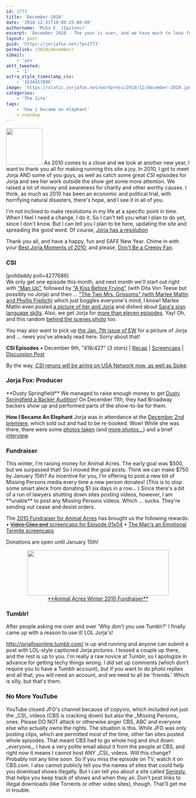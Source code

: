 ```yaml
---
id: 2773
title: 'December 2010'
date: '2010-12-31T10:00:25-08:00'
authorname: 'Mika E. (Ipstenu)'
excerpt: 'December 2010 - The year is over, and we have much to look forward to!'
layout: post
guid: 'https://jorjafox.net/?p=2773'
permalink: /2010/december/
s2mail:
    - 'yes'
aktt_tweeted:
    - '1'
astra_style_timestamp_css:
    - '1634457896'
image: 'https://static.jorjafox.net/wordpress/2010/12/december-2010.jpg'
categories:
    - 'The Site'
tags:
    - 'how i became an elephant'
    - roundup
---
```


<img src="//static.jorjafox.net/wordpress/2010/12/december-2010-100x100.jpg" alt="" title="december-2010" width="100" height="100" class="alignleft size-thumbnail wp-image-2793" /> As 2010 comes to a close and we look at another new year, I want to thank you all for making running this site a joy.  In 2010, I got to meet Jorja AND some of you guys, as well as catch some great _CSI_ episodes for Jorja and see her work outside the show get some more attention.  We raised a lot of money and awareness for charity and other worthy causes.  I think, as much as 2010 has been an economic and political trial, with horrifying natural disasters, there's hope, and I see it in all of you.

I'm not inclined to make resolutions in my life at a specific point in time.  When I feel I need a change, I do it.  So I can't tell you what I plan to do yet, since I don't know.  But I can tell you I plan to be here, updating the site and spreading the good word.  Of course, <a href="https://jorjafox.net/blog/2010/jorjas-resolutions-for-2011">Jorja has a resolution</a>

Thank you all, and have a happy, fun and SAFE New Year.  Chime in with your <a href="https://jorjafox.net/blog/2010/best-moment-of-2010/">Best Jorja Moments of 2010</a>, and please, <a href="https://jorjafox.net/blog/2010/dont-be-a-creepy-fan/">Don't Be a Creepy Fan</a>.

<h3>CSI</h3>
<div class="alignright">[polldaddy poll=4277686]</div>
We only get one episode this month, and next month we'll start out right with <a href="https://jorjafox.net/blog/2010/csi-11x11-man-up-press-release/">"Man Up"</a>, followed by <a href="https://jorjafox.net/blog/2010/no-sara-in-a-kiss-before-frying/">"A Kiss Before Frying"</a> (with Dita Von Teese but possibly no Jorja) and then ... <a href="https://jorjafox.net/blog/2010/marlee-matlin-cast-for-the-two-mrs-grissoms/">"The Two Mrs. Grissoms" (with Marlee Matlin and Phyllis Freilich)</a> which just boggles everyone's mind, I know!  Marlee Matlin even posted <a href="https://jorjafox.net/blog/2010/jorja-and-marlee-on-set/">a picture of her and Jorja</a> and dished about <a href="https://jorjafox.net/blog/2010/names-and-sign-language/">Sara's sign language skills</a>. Also, we get Jorja for <a href="https://jorjafox.net/blog/2010/more-than-11/">more than eleven episodes</a>. Yay!  Oh, and this random <a href="https://jorjafox.net/blog/2010/behind-the-scenes-some-ep/"> behind the scenes photo</a> too.

You may also want to pick up <a href="https://jorjafox.net/blog/2010/jorja-in-ew-jan-7/">the Jan. 7th issue of EW</a> for a picture of Jorja and ... news you've already read here. Sorry about that!

**CSI Episodes**
&bull; December 9th, "418/427" (_3 stars_) | <a href="https://jorjafox.net/wiki/418/427">Recap</a> | <a href="https://jorjafox.net/gallery/tv/csi/season11/418427/">Screencaps</a> | <a href="https://jorjafox.net/blog/csi-11x10-418-427/">Discussion Post</a>

By the way, <a href="https://jorjafox.net/blog/2010/csi-moves-to-usa/">_CSI_ reruns will be airing on USA Network now, as well as Spike</a>.

<h3>Jorja Fox: Producer</h3>
**Dusty Springfield**
We managed to raise enough money to get <a href="https://jorjafox.net/blog/2010/dusty-springfield-sings-on/">Dusty Springfield a Backer Audition</a>!  On December 11th, they had Broadway backers show up and performed parts of the show-to-be for them.

**How I Became An Elephant**
Jorja was in attendance at the <a href="https://jorjafox.net/blog/2010/premiere-of-how-i-became-an-elephant-photos/">December 2nd premiere</a>, which sold out and had to be re-booked.  Wow!  While she was there, there were some <a href="https://jorjafox.net/blog/2010/premiere-of-how-i-became-an-elephant-photos/">photos taken</a> (and <a href="https://jorjafox.net/blog/2010/more-hibae-photos/">more photos...</a>) and a brief <a href="https://jorjafox.net/blog/2010/how-i-became-an-elephant-aaron-sanchez-interview/">interview</a>.

<h3>Fundraiser</h3>
This winter, I'm raising money for Animal Acres.  The early goal was $500, but we surpassed that!  So I moved the goal posts.  Think we can make $750 by January 15th?  As incentive for you, I'm offering to post a new bit of Missing Persons media every time a new person donates! (This is to stop some smart aleck from donating $1 six days in a row... )  Since there's a bit of a run of lawyers shutting down sites posting videos, however, I am **unable** to post any Missing Persons videos. Which ... sucks. They're sending out cease and desist orders.

The <a href="https://jorjafox.net/blog/2010-fundraiser-for-animal-acres/">2010 Fundraiser for Animal Acres</a> has brought us the following rewards:
&bull; <a href="https://jorjafox.net/blog/2010/incentive-12-and-13-missing-persons-i-cant-even-imagine/"><del>Video Clips and</del> screencaps for Episode 01x04</a>
&bull; <a href="https://jorjafox.net/blog/2010/incentive-termite-screencaps/">The Man's an Emotional Termite screencaps</a>

Donations are open until January 15th!
<center><a href="http://www.crowdrise.com/jfo-animalacres2010/fundraiser/jorjafoxonline"><img src="//static.jorjafox.net/wordpress/2010/11/crowdrise.jpg" alt="" title="crowdrise" width="388" height="124" class="aligncenter size-full wp-image-2683" /><br />**Animal Acres Winter 2010 Fundraiser**</a></center>

<h3>Tumblr!</h3>
After people asking me over and over 'Why don't you use Tumblr?' I finally came up with a reason to use it!  LOL Jorja's!

<a href="http://jorjafoxonline.tumblr.com/">http://jorjafoxonline.tumblr.com/</a> is up and running and anyone can submit a post with LOL-style captioned Jorja pictures.  I tossed a couple up there, and the rest is up to you.  I'm really a raw novice at Tumblr, so I apologize in advance for getting techy things wrong.  I _did_ set up comments (which don't require you to have a Tumblr account), but if you want to do photo replies and all that, you will need an account, and we need to all be 'friends.'  Which is silly, but that's them.

<h3>No More YouTube</h3>
YouTube closed JFO's channel because of copyvio, which included not just the _CSI_ videos (CBS is cracking down) but also the _Missing Persons_ ones.  Please DO NOT attack or otherwise anger CBS, ABC and everyone else who actually owns the rights.  The situation is this.  While JFO was only posting clips, which are permitted most of the time, other fan sites posted whole episodes.  That meant CBS had to go whole hog and shut down _everyone_.  I have a very polite email about it from the people at CBS, and right now it means I cannot host ANY _CSI_ videos.  Will this change?  Probably not any time soon.  So if you miss the episode on TV, watch it on CBS.com.  I also cannot publicly tell you the names of sites that could help you download shows illegally.  But I can tell you about a site called <a href="http://www.seriesly.com/">Seriesly</a>, that helps you keep track of shows and when they air.  Don't post links to illegal downloads (like Torrents or other video sites), though. That'll get me in trouble.
